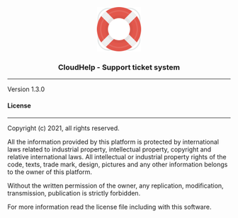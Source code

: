 <p align="center">
	<img width="100" alt="CloudBabel logo" src="app/assets/images/cloud_help/help-logo.svg" />
</p>

<h3 align="center">CloudHelp - Support ticket system</h3>

<hr/>

Version 1.3.0

#### License
-------
Copyright (c) 2021, all rights reserved.

All the information provided by this platform is protected by international laws related  to 
industrial property, intellectual property, copyright and relative international laws. 
All intellectual or industrial property rights of the code, texts, trade mark, design, 
pictures and any other information belongs to the owner of this platform.

Without the written permission of the owner, any replication, modification,
transmission, publication is strictly forbidden.

For more information read the license file including with this software.
